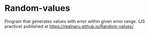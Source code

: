 # Random-values
Program that generates values with error within given error range.
(JS practice)
published at https://realnaru.github.io/Random-values/
